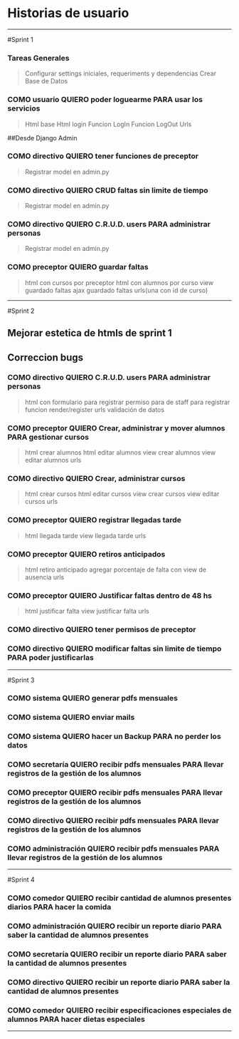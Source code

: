 # Historias de usuario
---------------
#Sprint 1

### Tareas Generales
>Configurar settings iniciales, requeriments y dependencias
>Crear Base de Datos

### COMO usuario QUIERO poder loguearme PARA usar los servicios
>Html base
>Html login
>Funcion LogIn
>Funcion LogOut
>Urls

##Desde Django Admin
### COMO directivo QUIERO tener funciones de preceptor
>Registrar model en admin.py

### COMO directivo QUIERO CRUD faltas sin limite de tiempo
>Registrar model en admin.py

### COMO directivo QUIERO C.R.U.D. users PARA administrar personas
>Registrar model en admin.py

### COMO preceptor QUIERO guardar faltas
>html con cursos por preceptor
>html con alumnos por curso
>view guardado faltas
>ajax guardado faltas
>urls(una con id de curso)
-----------
#Sprint 2
## Mejorar estetica de htmls de sprint 1
## Correccion bugs

### COMO directivo QUIERO C.R.U.D. users PARA administrar personas
>html con formulario para registrar
>permiso para de staff para registrar
>funcion render/register
>urls
>validación de datos

### COMO preceptor QUIERO Crear, administrar y mover alumnos PARA gestionar cursos
>html crear alumnos
>html editar alumnos
>view crear alumnos
>view editar alumnos
>urls

### COMO directivo QUIERO Crear, administrar cursos
>html crear cursos
>html editar cursos
>view crear cursos
>view editar cursos
>urls

### COMO preceptor QUIERO registrar llegadas tarde
>html llegada tarde
>view llegada tarde
>urls

### COMO preceptor QUIERO retiros anticipados
>html retiro anticipado
>agregar porcentaje de falta con view de ausencia
>urls

### COMO preceptor QUIERO Justificar faltas dentro de 48 hs 
>html justificar falta
>view justificar falta
>urls

### COMO directivo QUIERO tener permisos de preceptor

### COMO directivo QUIERO modificar faltas sin limite de tiempo PARA poder justificarlas
-----------
#Sprint 3

### COMO sistema QUIERO generar pdfs mensuales 
### COMO sistema QUIERO enviar mails
### COMO sistema QUIERO hacer un Backup PARA no perder los datos

### COMO secretaría QUIERO recibir pdfs mensuales PARA llevar registros de la gestión de los alumnos
### COMO preceptor QUIERO recibir pdfs mensuales PARA llevar registros de la gestión de los alumnos
### COMO directivo QUIERO recibir pdfs mensuales PARA llevar registros de la gestión de los alumnos
### COMO administración QUIERO recibir pdfs mensuales PARA llevar registros de la gestión de los alumnos

-----------------
#Sprint 4

### COMO comedor QUIERO recibir cantidad de alumnos presentes diarios PARA hacer la comida 

### COMO administración QUIERO recibir un reporte diario PARA saber la cantidad de alumnos presentes
### COMO secretaría QUIERO recibir un reporte diario PARA saber la cantidad de alumnos presentes
### COMO directivo QUIERO recibir un reporte diario PARA saber la cantidad de alumnos presentes

### COMO comedor QUIERO recibir especificaciones especiales de alumnos PARA hacer dietas especiales
------------


